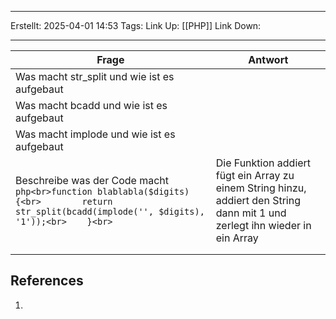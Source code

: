 
--- 
Erstellt: 2025-04-01    14:53 
Tags: 
Link Up: [[PHP]]
Link Down:

--- 

| Frage                                                                                                                                                   | Antwort                                                                                                                      |
| ------------------------------------------------------------------------------------------------------------------------------------------------------- | ---------------------------------------------------------------------------------------------------------------------------- |
| Was macht str_split und wie ist es aufgebaut                                                                                                            |                                                                                                                              |
| Was macht bcadd und wie ist es aufgebaut                                                                                                                |                                                                                                                              |
| Was macht implode und wie ist es aufgebaut                                                                                                              |                                                                                                                              |
| Beschreibe was der Code macht<br>```php<br>function blablabla($digits) {<br>        return str_split(bcadd(implode('', $digits), '1'));<br>    }<br>``` | Die Funktion addiert fügt ein Array zu einem String hinzu, addiert den String dann mit 1 und zerlegt ihn wieder in ein Array |
|                                                                                                                                                         |                                                                                                                              |
|                                                                                                                                                         |                                                                                                                              |


## References
1. 
